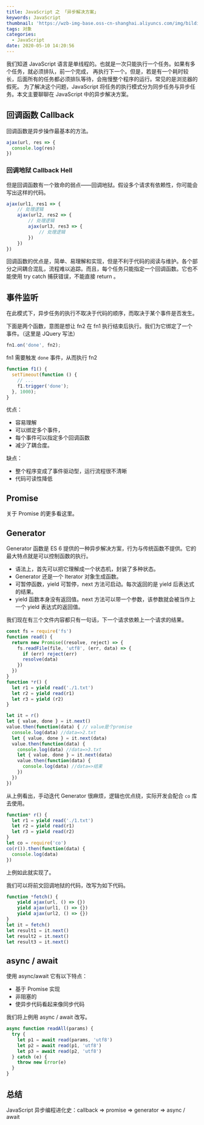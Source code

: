 ```yaml
---
title: JavaScript 之 「异步解决方案」
keywords: JavaScript
thumbnail: 'https://wzb-img-base.oss-cn-shanghai.aliyuncs.com/img/bildinasdiojv2321zdxa.png'
tags: 对象
categories:
  - JavaScript
date: 2020-05-10 14:20:56
---
```


我们知道 JavaScript 语言是单线程的。也就是一次只能执行一个任务。如果有多个任务，就必须排队，前一个完成， 再执行下一个。但是，若是有一个耗时较长，后面所有的任务都必须排队等待，会拖慢整个程序的运行。常见的是浏览器的假死。
为了解决这个问题，JavaScript 将任务的执行模式分为同步任务与异步任务。本文主要聊聊在 JavaScript 中的异步解决方案。

<!-- MORE -->

## 回调函数 Callback

回调函数是异步操作最基本的方法。

```js
ajax(url, res => {
  console.log(res)
})
```
### 回调地狱 Callback Hell

但是回调函数有一个致命的弱点——回调地狱。假设多个请求有依赖性，你可能会写出这样的代码。

```js
ajax(url1, res1 => {
    // 处理逻辑
    ajax(url2, res2 => {
        // 处理逻辑
        ajax(url3, res3 => {
            // 处理逻辑
        })
    })
})
```

回调函数的优点是，简单、易理解和实现，但是不利于代码的阅读与维护。各个部分之间耦合混乱，流程难以追踪。而且，每个任务只能指定一个回调函数。它也不能使用 try catch 捕获错误，不能直接 return 。

## 事件监听

在此模式下，异步任务的执行不取决于代码的顺序，而取决于某个事件是否发生。

下面是两个函数，意图是想让 fn2 在 fn1 执行结束后执行。我们为它绑定了一个事件。（这里是 JQuery 写法）

```js
fn1.on('done', fn2);
```

fn1 需要触发 `done` 事件，从而执行 fn2

```js
function f1() {
  setTimeout(function () {
    // ...
    f1.trigger('done');
  }, 1000);
}
```

优点：

+ 容易理解
+ 可以绑定多个事件，
+ 每个事件可以指定多个回调函数
+ 减少了耦合度。

缺点：

+ 整个程序变成了事件驱动型，运行流程很不清晰
+ 代码可读性降低

## Promise

关于 Promise 的更多看这里。

## Generator

Generator 函数是 ES 6 提供的一种异步解决方案，行为与传统函数不提供。它的最大特点就是可以控制函数的执行。

+ 语法上，首先可以把它理解成一个状态机，封装了多种状态。
+ Generator 还是一个 Iterator 对象生成函数。
+ 可暂停函数，yield 可暂停，next 方法可启动。每次返回的是 yield 后表达式的结果。
+ yield 函数本身没有返回值。next 方法可以带一个参数，该参数就会被当作上一个 yield 表达式的返回值。

 我们现在有三个文件内容都只有一句话，下一个请求依赖上一个请求的结果。

```js
const fs = require('fs')
function read() {
  return new Promise((resolve, reject) => {
    fs.readFile(file, 'utf8', (err, data) => {
      if (err) reject(err)
      resolve(data)
    })
  })
}
function *r() {
  let r1 = yield read('./1.txt')
  let r2 = yield read(r1)
  let r3 = yield (r2)
}

let it = r()
let { value, done } = it.next()
value.then(function(data) { // value是个promise
  console.log(data) //data=>2.txt
  let { value, done } = it.next(data)
  value.then(function(data) {
    console.log(data) //data=>3.txt
    let { value, done } = it.next(data)
    value.then(function(data) {
      console.log(data) //data=>结束
    })
  })
})
```

从上例看出，手动迭代 Generator 很麻烦，逻辑也优点绕，实际开发会配合 `co` 库去使用。

```js
function* r() {
  let r1 = yield read('./1.txt')
  let r2 = yield read(r1)
  let r3 = yield read(r2)
}
let co = require('co')
co(r()).then(function(data) {
  console.log(data)
})
```

上例如此就实现了。

我们可以将前文回调地狱的代码，改写为如下代码。

```js
function *fetch() {
    yield ajax(url, () => {})
    yield ajax(url1, () => {})
    yield ajax(url2, () => {})
}
let it = fetch()
let result1 = it.next()
let result2 = it.next()
let result3 = it.next()
```

## async / await

使用 async/await 它有以下特点：

+ 基于 Promise 实现
+ 非阻塞的
+ 使异步代码看起来像同步代码

我们将上例用 async / await 改写。

```js
async function readAll(params) {
  try {
    let p1 = await read(params, 'utf8')
    let p2 = await read(p1, 'utf8')
    let p3 = await read(p2, 'utf8')
  } catch (e) {
    throw new Error(e)
  }
}
```

## 总结

JavaScript 异步编程进化史：callback => promise => generator => async / await

